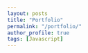 ```yaml
---
layout: posts
title: "Portfolio"
permalink: "/portfolio/"
author_profile: true
tags: [Javascript]
---
```



